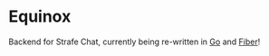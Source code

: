 # Equinox
Backend for Strafe Chat, currently being re-written in [Go](https://go.dev/) and [Fiber](https://gofiber.io/)!
